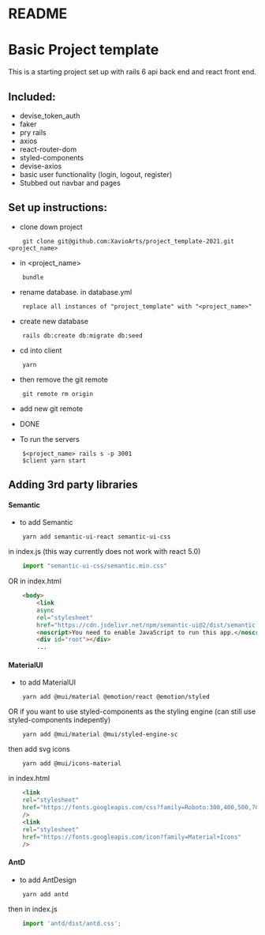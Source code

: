 # README

# Basic Project template
This is a starting project set up with rails 6 api back end and react front end.

## Included: 
- devise_token_auth
- faker
- pry rails
- axios
- react-router-dom
- styled-components
- devise-axios
- basic user functionality (login, logout, register)
- Stubbed out navbar and pages

## Set up instructions:

- clone down project
```
    git clone git@github.com:XavioArts/project_template-2021.git <project_name>
```

- in <project_name>
```
    bundle
```
- rename database. in database.yml
```
    replace all instances of "project_template" with "<project_name>"
```
- create new database
```
    rails db:create db:migrate db:seed
```
- cd into client
```
    yarn
```
- then remove the git remote
```
    git remote rm origin
```
- add new git remote
- DONE

- To run the servers
```
    $<project_name> rails s -p 3001 
    $client yarn start
```

## Adding 3rd party libraries

#### Semantic
- to add Semantic
```
    yarn add semantic-ui-react semantic-ui-css
```
in index.js (this way currently does not work with react 5.0)
```javascript
    import "semantic-ui-css/semantic.min.css"
```
OR in index.html
```html
    <body>
        <link
        async
        rel="stylesheet"
        href="https://cdn.jsdelivr.net/npm/semantic-ui@2/dist/semantic.min.css"/>
        <noscript>You need to enable JavaScript to run this app.</noscript>
        <div id="root"></div>
        ...
```

#### MaterialUI
- to add MaterialUI
```
    yarn add @mui/material @emotion/react @emotion/styled
```
OR if you want to use styled-components as the styling engine (can still use styled-components indepently)
```
    yarn add @mui/material @mui/styled-engine-sc
```
then add svg icons
```
    yarn add @mui/icons-material
```
in index.html
```html
    <link
    rel="stylesheet"
    href="https://fonts.googleapis.com/css?family=Roboto:300,400,500,700&display=swap"
    />
    <link
    rel="stylesheet"
    href="https://fonts.googleapis.com/icon?family=Material+Icons"
    />
```

#### AntD
- to add AntDesign
```
    yarn add antd
```
then in index.js
```javascript
    import 'antd/dist/antd.css';
```
